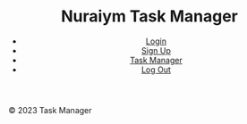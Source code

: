 <!DOCTYPE html>
<html lang="en">
<head>
  <meta charset="UTF-8">
  <title>About - Task Manager</title>
  <link rel="stylesheet" href="style.css">
</head>
<body>
    <header class="header-with-tablets">
    <h1>Nuraiym Task Manager</h1>
    <nav>
      <ul>
        <li><a href="login.html">Login</a></li>
        <li><a href="signup.html">Sign Up</a></li>
        <li><a href="taskmanager.html">Task Manager</a></li>
        <li><a href="logout.html">Log Out</a></li>
      </ul>
    </nav>
  </header>
  

  <footer>
    <p>&copy; 2023 Task Manager</p>
  </footer>
</body>
</html>
